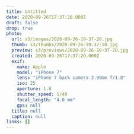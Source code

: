 ```yaml
---
title: Untitled
date: 2020-09-26T17:37:20.000Z
draft: false
drop: true
photo:
  url: s3/images/2020-09-26-10-37-20.jpg
  thumb: s3/thumbs/2020-09-26-10-37-20.jpg
  preview: s3/previews/2020-09-26-10-37-20.jpg
  created: 2020-09-26T17:37:20.000Z
  exif:
    make: Apple
    model: "iPhone 7"
    lens: "iPhone 7 back camera 3.99mm f/1.8"
    iso: 25
    aperture: 1.8
    shutter_speed: 1/40
    focal_length: "4.0 mm"
    gps: null
  title: null
  caption: null
links: []
---
```

